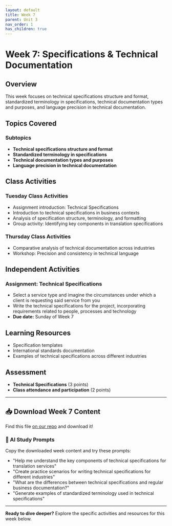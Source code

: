 ```yaml
---
layout: default
title: Week 7
parent: Unit 3
nav_order: 1
has_children: true
---
```


# Week 7: Specifications & Technical Documentation

## Overview

This week focuses on technical specifications structure and format, standardized terminology in specifications, technical documentation types and purposes, and language precision in technical documentation.

## Topics Covered

### Subtopics
- **Technical specifications structure and format**
- **Standardized terminology in specifications**
- **Technical documentation types and purposes**
- **Language precision in technical documentation**

## Class Activities

### Tuesday Class Activities
- Assignment introduction: Technical Specifications
- Introduction to technical specifications in business contexts
- Analysis of specification structure, terminology, and formatting
- Group activity: Identifying key components in translation specifications

### Thursday Class Activities  
- Comparative analysis of technical documentation across industries
- Workshop: Precision and consistency in technical language

## Independent Activities

### Assignment: Technical Specifications
- Select a service type and imagine the circumstances under which a client is requesting said service from you
- Write the technical specifications for the project, incorporating requirements related to people, processes and technology
- **Due date:** Sunday of Week 7

## Learning Resources

- Specification templates
- International standards documentation
- Examples of technical specifications across different industries

## Assessment

- **Technical Specifications** (3 points)
- **Class attendance and participation** (2 points)

---

## 📥 Download Week 7 Content
Find this file [on our repo](https://github.com/alainamb/uic_tr35-business-english-II/blob/main/unit3/week7/week7-overview.md) and download it!

### 🤖 AI Study Prompts
Copy the downloaded week content and try these prompts:
- "Help me understand the key components of technical specifications for translation services"
- "Create practice scenarios for writing technical specifications for different industries"
- "What are the differences between technical specifications and regular business documentation?"
- "Generate examples of standardized terminology used in technical specifications"

---

**Ready to dive deeper?** Explore the specific activities and resources for this week below.
